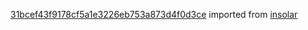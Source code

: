 [31bcef43f9178cf5a1e3226eb753a873d4f0d3ce](https://github.com/insolar/insolar/commit/31bcef43f9178cf5a1e3226eb753a873d4f0d3ce) imported from [insolar](https://github.com/insolar/insolar)
